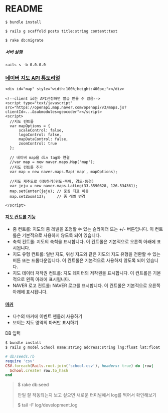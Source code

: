 # README

```bash
$ bundle install

$ rails g scaffold posts title:string content:text

$ rake db:migrate
```



##### 서버 실행

`rails s -b 0.0.0.0`



### [네이버 지도 API 튜토리얼](https://navermaps.github.io/maps.js/docs/tutorial-0-Getting-Started.html)

```erb
<div id="map" style="width:100%;height:400px;"></div>

<!--client id는 API신청하면 발급 받을 수 있음--> 
<script type="text/javascript" src="https://openapi.map.naver.com/openapi/v3/maps.js?clientId=...&submodules=geocoder"></script>
<script>
  //지도 컨트롤
  var mapOptions = {
      scaleControl: false,
      logoControl: false,
      mapDataControl: false,
      zoomControl: true
  };

  // 네이버 map을 div tag와 연결
  //var map = new naver.maps.Map('map');
  //지도 컨트롤 추가
  var map = new naver.maps.Map('map', mapOptions);
  
  //지도 제주도로 이동하기(위도-북위, 경도-동경)
  var jeju = new naver.maps.LatLng(33.3590628, 126.534361);
  map.setCenter(jeju); // 중심 좌표 이동
  map.setZoom(13);     // 줌 레벨 변경
    
</script>
```



#### [지도 컨트롤 기능](https://navermaps.github.io/maps.js/docs/tutorial-Controls.html)

- 줌 컨트롤: 지도의 줌 레벨을 조정할 수 있는 슬라이더 또는 +/- 버튼입니다. 이 컨트롤은 기본적으로 사용하지 않도록 되어 있습니다.
- 축척 컨트롤: 지도의 축척을 표시합니다. 이 컨트롤은 기본적으로 오른쪽 아래에 표시됩니다.
- 지도 유형 컨트롤: 일반 지도, 위성 지도와 같은 지도의 지도 유형을 전환할 수 있는 버튼 또는 드롭다운입니다. 이 컨트롤은 기본적으로 사용하지 않도록 되어 있습니다.
- 지도 데이터 저작권 컨트롤: 지도 데이터의 저작권을 표시합니다. 이 컨트롤은 기본적으로 왼쪽 아래에 표시됩니다.
- NAVER 로고 컨트롤: NAVER 로고를 표시합니다. 이 컨트롤은 기본적으로 오른쪽 아래에 표시됩니다.



#### [마커](https://navermaps.github.io/maps.js/docs/tutorial-Marker.html)

- 다수의 마커에 이벤트 핸들러 사용하기
- 보이는 지도 영역의 마커만 표시하기



DB 입력

```bash
$ bundle install
$ rails g model School name:string address:string lng:float lat:float
```

```ruby
# db/seeds.rb
require 'csv'
CSV.foreach(Rails.root.join('school.csv'), headers: true) do |row|
  School.create! row.to_hash
end
```

> $ rake db:seed
>
> 만일 잘 작동되는지 보고 싶으면 새로운 터미널에서 log를 찍어서 확인해보기
>
> $ tail -F log/development.log

